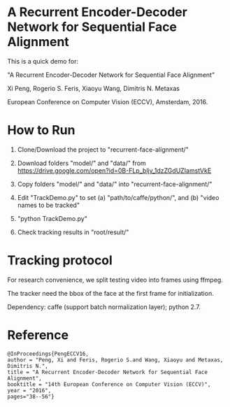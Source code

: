 # A Recurrent Encoder-Decoder Network for Sequential Face Alignment
This is a quick demo for:

"A Recurrent Encoder-Decoder Network for Sequential Face Alignment"

Xi Peng, Rogerio S. Feris, Xiaoyu Wang, Dimitris N. Metaxas

European Conference on Computer Vision (ECCV), Amsterdam, 2016.

# How to Run
1. Clone/Download the project to "recurrent-face-alignment/"

2. Download folders "model/" and "data/" from https://drive.google.com/open?id=0B-FLp_bljv_1dzZGdUZIamstVkE

3. Copy folders "model/" and "data/" into "recurrent-face-alignment/"

4. Edit "TrackDemo.py" to set (a) "path/to/caffe/python/", and (b) "video names to be tracked" 

5. "python TrackDemo.py"

6. Check tracking results in "root/result/"

# Tracking protocol
For research convenience, we split testing video into frames using ffmpeg.

The tracker need the bbox of the face at the first frame for initialization. 

Dependency: caffe (support batch normalization layer); python 2.7.

# Reference
```
@InProceedings{PengECCV16,
author = "Peng, Xi and Feris, Rogerio S.and Wang, Xiaoyu and Metaxas, Dimitris N.",
title = "A Recurrent Encoder-Decoder Network for Sequential Face Alignment",
booktitle = "14th European Conference on Computer Vision (ECCV)",
year = "2016",
pages="38--56"}
```
